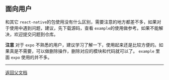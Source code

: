 ## 面向用户

和其它 `react-native`的包使用没有什么区别，需要注意的地方都差不多，如果对于使用中遇到问题，建议，先下载源码，查看 `example`的使用做参考。如果不能解决，欢迎提交问题到仓库。

**注意** 对于 `expo` 不熟悉的用户，建议学习了解一下，使用起来还是比较方便的。如果真是不需要，可以做删除操作，删除对应的模块和代码就可以了。 `example` 里面 `expo` 使用的并不多。

---

[返回父文档](./index.md)
